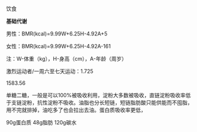 饮食

**基础代谢**

男性：BMR(kcal)=9.99W+6.25H-4.92A+5

女性：BMR(kcal)=9.99W+6.25H-4.92A-161

注：W-体重（kg），H-身高（cm），A-年龄（周岁）

激烈运动者/一周六至七天运动：1.725

1583.56

单糖二糖，一般是可以100%被吸收利用，淀粉大多数被吸收，直链淀粉吸收率低于支链淀粉，抗性淀粉不吸收。油脂也分长短链，短链脂肪酸只能供能而不囤脂，用不完就排掉，油吃多了也会拉出去油。蛋白质吸收率更低，

90g蛋白质 48g脂肪   120g碳水